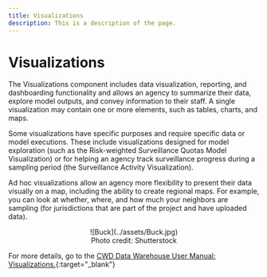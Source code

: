 ```yaml
---
title: Visualizations
description: This is a description of the page.
---
```


# **Visualizations**

The Visualizations component includes data visualization, reporting, and dashboarding functionality and allows an agency to summarize their data, explore model outputs, and convey information to their staff. A single visualization may contain one or more elements, such as tables, charts, and maps.

Some visualizations have specific purposes and require specific data or model executions. These include visualizations designed for model exploration (such as the Risk-weighted Surveillance Quotas Model Visualization) or for helping an agency track surveillance progress during a sampling period (the Surveillance Activity Visualization).

Ad hoc visualizations allow an agency more flexibility to present their data visually on a map, including the ability to create regional maps. For example, you can look at whether, where, and how much your neighbors are sampling (for jurisdictions that are part of the project and have uploaded data).

<center>![Buck](../assets/Buck.jpg)</center>
<center><figcaption>Photo credit: Shutterstock </figcaption></center>

For more details, go to the [CWD Data Warehouse User Manual: Visualizations.](https://pages.github.coecis.cornell.edu/CWHL/CWD-Data-Warehouse/visualizations.html){:target="_blank"}

